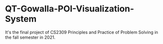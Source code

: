 # QT-Gowalla-POI-Visualization-System
It's the final project of CS2309  Principles and Practice of Problem Solving in the fall semester in 2021.
